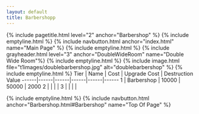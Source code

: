 ```yaml
---
layout: default
title: Barbershopp
---
```

{% include pagetitle.html level="2" anchor="Barbershop" %}
{% include emptyline.html %}
{% include navbutton.html anchor="index.html" name="Main Page" %}
{% include emptyline.html %}
{% include grayheader.html level="3" anchor="DoubleWideRoom" name="Double Wide Room"%}
{% include emptyline.html %}
{% include image.html file="t1images/doublebarbershop.jpg" alt="doublebarbershop" %}
{% include emptyline.html %}
Tier | Name | Cost | Upgrade Cost | Destruction Value
------|------|------|------|------|------
1 | Barbershop  | 10000 | 50000 | 2000
2 |  | | | 
3 |  | | | 

{% include emptyline.html %}
{% include navbutton.html anchor="Barbershop.html#Barbershop" name="Top Of Page" %}
